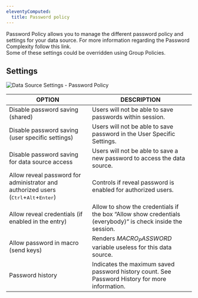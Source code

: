 ```yaml
---
eleventyComputed:
  title: Password policy
---
```

Password Policy allows you to manage the different password policy and settings for your data source. For more information regarding the Password Complexity follow this link.  
Some of these settings could be overridden using Group Policies.

## Settings
![Data Source Settings - Password Policy](https://webdevolutions.azureedge.net/docs/en/rdm/mac/clip10375.png)

| OPTION                                                                                                         | DESCRIPTION |
|----------------------------------------------------------------------------------------------------------------|-------------|
| Disable password saving (shared)                                                                               | Users will not be able to save passwords within session. |
| Disable password saving (user specific settings)                                                               | Users will not be able to save password in the User Specific Settings. |
| Disable password saving for data source access                                                                 | Users will not be able to save a new password to access the data source. |
| Allow reveal password for administrator and authorized users (<kbd>Ctrl</kbd>+<kbd>Alt</kbd>+<kbd>Enter</kbd>) | Controls if reveal password is enabled for authorized users. |
| Allow reveal credentials (if enabled in the entry)                                                             | Allow to show the credentials if the box “Allow show credentials (everybody)“ is check inside the session. |
| Allow password in macro (send keys)                                                                            | Renders $MACRO_PASSWORD$ variable useless for this data source. |
| Password history                                                                                               | Indicates the maximum saved password history count. See Password History for more information. |
